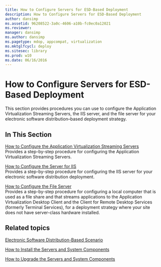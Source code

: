 ```yaml
---
title: How to Configure Servers for ESD-Based Deployment
description: How to Configure Servers for ESD-Based Deployment
author: dansimp
ms.assetid: 96208522-3a0c-4606-a10b-fc0ec0a12021
ms.reviewer: 
manager: dansimp
ms.author: dansimp
ms.pagetype: mdop, appcompat, virtualization
ms.mktglfcycl: deploy
ms.sitesec: library
ms.prod: w10
ms.date: 06/16/2016
---
```



# How to Configure Servers for ESD-Based Deployment


This section provides procedures you can use to configure the Application Virtualization Streaming Servers, the IIS server, and the file server for your electronic software distribution–based deployment strategy.

## In This Section


<a href="" id="how-to-configure-the-application-virtualization-streaming-servers"></a>[How to Configure the Application Virtualization Streaming Servers](how-to-configure-the-application-virtualization-streaming-servers.md)  
Provides a step-by-step procedure for configuring the Application Virtualization Streaming Servers.

<a href="" id="how-to-configure-the-server-for-iis"></a>[How to Configure the Server for IIS](how-to-configure-the-server-for-iis.md)  
Provides a step-by-step procedure for configuring the IIS server for your electronic software distribution deployment.

<a href="" id="how-to-configure-the-file-server"></a>[How to Configure the File Server](how-to-configure-the-file-server.md)  
Provides a step-by-step procedure for configuring a local computer that is used as a file share and that streams applications to the Application Virtualization Desktop Client and the Client for Remote Desktop Services (formerly Terminal Services), for a deployment strategy where your site does not have server-class hardware installed.

## Related topics


[Electronic Software Distribution-Based Scenario](electronic-software-distribution-based-scenario.md)

[How to Install the Servers and System Components](how-to-install-the-servers-and-system-components.md)

[How to Upgrade the Servers and System Components](how-to-upgrade-the-servers-and-system-components.md)

 

 





